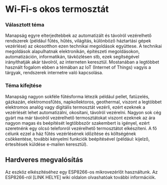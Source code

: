 # Wi-Fi-s okos termosztát
### Választott téma
Manapság egyre elterjedtebbek az
automatizált és távolról vezérelhető
rendszerek (például fűtés, hűtés,
világítás, különböző háztartási gépek
vezérlése) az okosotthon ezen technikai
megoldások együttese.
A technikai megoldások alapulhatnak elektronikán, építészeti
megoldásokon, automatizáción, informatikán, távközlésen stb, ezek
segítségével irányíthatják akár távolról, az interneten keresztül.
Mostanában a legtöbbet használt fogalom ebben a témában az IoT (Internet
of Things) vagyis a tárgyak, rendszerek internetre való kapcsolása.
### Téma kifejtése
Manapság nagyon sokféle fűtésforma létezik például pellet, fatüzelés,
gázkazán, elektromosfűtés, napkollektoros, geothermal, viszont a legtöbbet
elektromos analóg vagy digitális termosztát vezérli, ezért ezeknek a
vezérlését lehet automatizálni, okosítani, távolról vezérelni. Nagyon sok cég
gyárt ma már távolról vezérelhető termosztátokat viszont ezeknek az ára
nagyon magas és beépítését legtöbbször szakembert is igényel, ezért
szeretnénk egy olcsó telefonról vezérelhető termosztátot elkészíteni.
A fő célunk ezzel a ház fűtés vezérlésének időzítése és költségének
csökkentése, további kényelmi funkciók beépítésével (például: kijelző, értesítések küldése e-mailen keresztül).
## Hardveres megvalósítás
Az eszköz elkészítéséhez egy ESP8266-os mikrovezérlőt használtunk. Az ESP8266-ról [LINK HELYE] wiki oldalon olvashatóak további információk.

